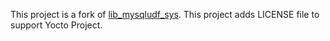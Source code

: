 This project is a fork of [lib_mysqludf_sys](https://github.com/arimakai/lib_mysqludf_sys). This project adds LICENSE file to support Yocto Project.
